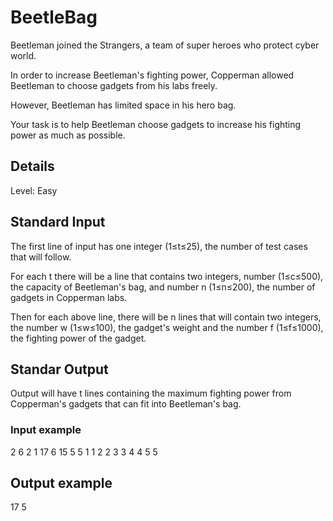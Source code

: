# BeetleBag

Beetleman joined the Strangers, a team of super heroes who protect cyber world.

In order to increase Beetleman's fighting power, Copperman allowed Beetleman to choose gadgets from his labs freely.

However, Beetleman has limited space in his hero bag.

Your task is to help Beetleman choose gadgets to increase his fighting power as much as possible.

## Details

Level: Easy

## Standard Input

The first line of input has one integer (1≤t≤25), the number of test cases that will follow.

For each t there will be a line that contains two integers, number (1≤c≤500), the capacity of Beetleman's bag, and number n (1≤n≤200), the number of gadgets in Copperman labs.

Then for each above line, there will be n lines that will contain two integers, the number w (1≤w≤100), the gadget's weight and the number f (1≤f≤1000), the fighting power of the gadget.

## Standar Output


Output will have t lines containing the maximum fighting power from Copperman's gadgets that can fit into Beetleman's bag.

### Input example 
2
6 2
1 17
6 15
5 5
1 1
2 2
3 3
4 4
5 5

## Output example
17
5